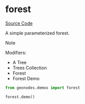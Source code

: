 # forest

[Source Code](../demos/forest.py)

A simple parameterized forest.


> [!NOTE]
> Modifiers:
> - A Tree
> - Trees Collection
> - Forest
> - Forest Demo

``` python
from geonodes.demos import forest

forest.demo()
```
